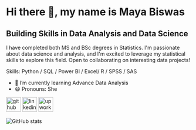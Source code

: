 # Hi there 👋, my name is Maya Biswas
##  Building Skills in Data Analysis and Data Science


I have completed both MS and BSc degrees in Statistics.  I'm passionate about data science and analysis, and I'm excited to leverage my statistical skills to explore this field. Open to collaborating on interesting data projects!

Skills: Python / SQL / Power BI / Excel/ R / SPSS / SAS

- 🌱 I’m currently learning Advance Data Analysis  
- 😄 Pronouns: She 


[<img src='https://cdn.jsdelivr.net/npm/simple-icons@3.0.1/icons/github.svg' alt='github' height='40'>](https://github.com/mayadip)  [<img src='https://cdn.jsdelivr.net/npm/simple-icons@3.0.1/icons/linkedin.svg' alt='linkedin' height='40'>](https://www.linkedin.com/in/https://www.linkedin.com/in/maya-biswas-b534561b1//)  [<img src='https://cdn.jsdelivr.net/npm/simple-icons@3.0.1/icons/upwork.svg' alt='upwork' height='40'>](https://www.upwork.com/freelancers/~01b9391c12c876bf96?viewMode=1)  

![GitHub stats](https://github-readme-stats.vercel.app/api?username=mayadip&show_icons=true)  






